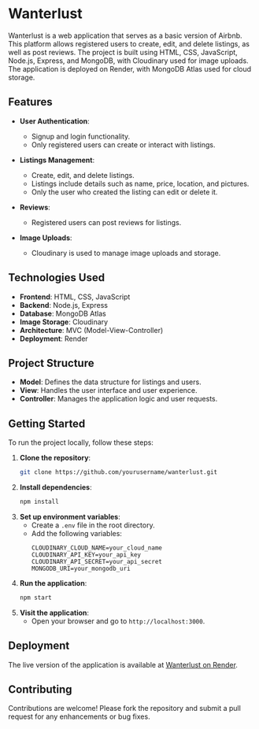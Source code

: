 # Wanterlust

Wanterlust is a web application that serves as a basic version of Airbnb. This platform allows registered users to create, edit, and delete listings, as well as post reviews. The project is built using HTML, CSS, JavaScript, Node.js, Express, and MongoDB, with Cloudinary used for image uploads. The application is deployed on Render, with MongoDB Atlas used for cloud storage.

## Features

- **User Authentication**: 
  - Signup and login functionality.
  - Only registered users can create or interact with listings.

- **Listings Management**:
  - Create, edit, and delete listings.
  - Listings include details such as name, price, location, and pictures.
  - Only the user who created the listing can edit or delete it.

- **Reviews**:
  - Registered users can post reviews for listings.

- **Image Uploads**:
  - Cloudinary is used to manage image uploads and storage.

## Technologies Used

- **Frontend**: HTML, CSS, JavaScript
- **Backend**: Node.js, Express
- **Database**: MongoDB Atlas
- **Image Storage**: Cloudinary
- **Architecture**: MVC (Model-View-Controller)
- **Deployment**: Render

## Project Structure

- **Model**: Defines the data structure for listings and users.
- **View**: Handles the user interface and user experience.
- **Controller**: Manages the application logic and user requests.

## Getting Started

To run the project locally, follow these steps:

1. **Clone the repository**:
   ```bash
   git clone https://github.com/yourusername/wanterlust.git
   ```
2. **Install dependencies**:
   ```bash
   npm install
   ```
3. **Set up environment variables**:
   - Create a `.env` file in the root directory.
   - Add the following variables:
     ```
     CLOUDINARY_CLOUD_NAME=your_cloud_name
     CLOUDINARY_API_KEY=your_api_key
     CLOUDINARY_API_SECRET=your_api_secret
     MONGODB_URI=your_mongodb_uri
     ```
4. **Run the application**:
   ```bash
   npm start
   ```
5. **Visit the application**:
   - Open your browser and go to `http://localhost:3000`.

## Deployment

The live version of the application is available at [Wanterlust on Render](https://wanderlust-292e.onrender.com).

## Contributing

Contributions are welcome! Please fork the repository and submit a pull request for any enhancements or bug fixes.
